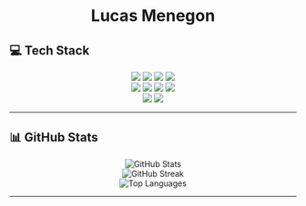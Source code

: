 <h1 align="center">Lucas Menegon</h1>


## 💻 Tech Stack

<p align="center">
  <img src="https://img.shields.io/badge/C++-%2300599C.svg?style=for-the-badge&logo=c%2B%2B&logoColor=white" />
  <img src="https://img.shields.io/badge/HTML5-%23E34F26.svg?style=for-the-badge&logo=html5&logoColor=white" />
  <img src="https://img.shields.io/badge/JavaScript-%23323330.svg?style=for-the-badge&logo=javascript&logoColor=%23F7DF1E" />
  <img src="https://img.shields.io/badge/Markdown-%23000000.svg?style=for-the-badge&logo=markdown&logoColor=white" />
  <br />
  <img src="https://img.shields.io/badge/Google%20Cloud-%234285F4.svg?style=for-the-badge&logo=google-cloud&logoColor=white" />
  <img src="https://img.shields.io/badge/Firebase-%23039BE5.svg?style=for-the-badge&logo=firebase" />
  <img src="https://img.shields.io/badge/Node.js-6DA55F?style=for-the-badge&logo=node.js&logoColor=white" />
  <img src="https://img.shields.io/badge/MySQL-4479A1.svg?style=for-the-badge&logo=mysql&logoColor=white" />
  <br />
  <img src="https://img.shields.io/badge/Figma-%23F24E1E.svg?style=for-the-badge&logo=figma&logoColor=white" />
  <img src="https://img.shields.io/badge/Canva-%2300C4CC.svg?style=for-the-badge&logo=canva&logoColor=white" />
</p>

---

## 📊 GitHub Stats

<p align="center">
  <img src="https://github-readme-stats.vercel.app/api?username=menegonlucas&theme=dark&hide_border=false&include_all_commits=false&count_private=false" alt="GitHub Stats" />
  <br />
  <img src="https://nirzak-streak-stats.vercel.app/?user=menegonlucas&theme=dark&hide_border=false" alt="GitHub Streak" />
  <br />
  <img src="https://github-readme-stats.vercel.app/api/top-langs/?username=menegonlucas&theme=dark&hide_border=false&layout=compact" alt="Top Languages" />
</p>

---
